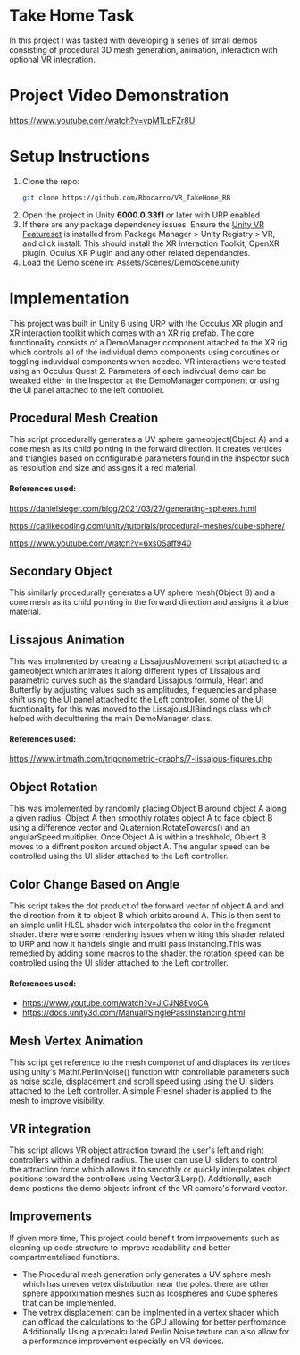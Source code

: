 
# Take Home Task

In this project I was tasked with developing a series of small demos consisting of procedural 3D mesh generation, animation, interaction with optional VR integration.

# Project Video Demonstration
https://www.youtube.com/watch?v=vpM1LpFZr8U


# Setup Instructions

1. Clone the repo:
   ```bash
   git clone https://github.com/Rbocarro/VR_TakeHome_RB

   ```
2. Open the project in Unity **6000.0.33f1** or later with URP enabled
3. If there are any package dependency issues, Ensure the [Unity VR Featureset](https://docs.unity3d.com/6000.0/Documentation/Manual/VRFeature.html) is installed from Package Manager > Unity Registry > VR, and click install. This should install the XR Interaction Toolkit, OpenXR plugin, Oculus XR Plugin and any other related dependancies.
4. Load the Demo scene in: Assets/Scenes/DemoScene.unity

# Implementation

This project was built in Unity 6 using URP with the Occulus XR plugin and XR interaction toolkit which comes with an XR rig prefab.
The core functionality consists of a DemoManager component attached to the XR rig which controls all of the individual demo components using coroutines or toggling induvidual components when needed. VR interactions were tested using an Occulus Quest 2. Parameters of each indivdual demo can be tweaked either in the Inspector at the DemoManager component or using the UI panel attached to the left controller.

## Procedural Mesh Creation
This script procedurally generates a UV sphere gameobject(Object A) and a cone mesh as its child pointing in the forward direction. It creates vertices and triangles based on configurable parameters found in the inspector such as resolution and size and assigns it a red material.

#### References used:
https://danielsieger.com/blog/2021/03/27/generating-spheres.html

https://catlikecoding.com/unity/tutorials/procedural-meshes/cube-sphere/

https://www.youtube.com/watch?v=6xs0Saff940

## Secondary Object
This similarly procedurally generates a UV sphere mesh(Object B) and a cone mesh as its child pointing in the forward direction and assigns it a blue material.

## Lissajous Animation
This was implmented by creating a LissajousMovement script attached to a gameobject which animates it along different types of Lissajous and parametric curves such as the standard Lissajous formula, Heart and Butterfly by adjusting values such as amplitudes, frequencies and phase shift using the UI panel attached to the Left controller. some of the UI fucntionality for this was moved to the LissajousUIBindings class which helped with deculttering the main DemoManager class.

#### References used:
https://www.intmath.com/trigonometric-graphs/7-lissajous-figures.php


## Object Rotation
This was implemented by randomly placing Object B around object A along a given radius. Object A then smoothly rotates object A to face object B using a difference vector and Quaternion.RotateTowards() and an angularSpeed muitiplier. Once Object A is within a treshhold, Object B moves to a diffrent positon around object A. The angular speed can be controlled using the UI slider attached to the Left controller.


## Color Change Based on Angle
This script takes the dot product of the forward vector of object A and and the direction from it to object B which orbits around A. This is then sent to an simple unlit HLSL shader wich interpolates the color in the fragment shader. there were some rendering issues when writing this shader related to URP and how it handels single and multi pass instancing.This was remedied by adding some macros to the shader. the rotation speed can be controlled using the UI slider attached to the Left controller.

#### References used:
+ https://www.youtube.com/watch?v=JiCJN8EvoCA
+ https://docs.unity3d.com/Manual/SinglePassInstancing.html

## Mesh Vertex Animation
This script get reference to the mesh componet of and displaces its vertices using unity's Mathf.PerlinNoise() function with controllable parameters such as noise scale, displacement and scroll speed using using the UI sliders attached to the Left controller. A simple Fresnel shader is applied to the mesh to improve visibility.

## VR integration
This script allows VR object attraction toward the user's left and right controllers within a defined radius. The user can use UI sliders to control the attraction force which allows it to smoothly or quickly interpolates object positions toward the controllers using Vector3.Lerp(). Addtionally, each demo postions the demo objects infront of the VR camera's forward vector.

## Improvements
If given more time, This project could benefit from improvements such as cleaning up code structure to improve readability and better compartmentalised functions.

+ The Procedural mesh generation only generates a UV sphere mesh which has uneven vetex distribution near the poles. there are other sphere apporximation meshes such as Icospheres and Cube spheres that can be implemented.
+ The vetrex displacement can be implmented in a vertex shader which can offload the calculations to the GPU allowing for better perfromance. Additionally Using a precalculated Perlin Noise texture can also allow for a performance improvement especially on VR devices.












